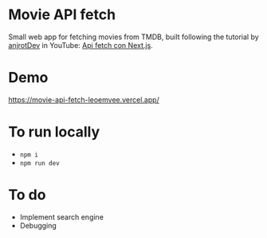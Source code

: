 # Movie API fetch

Small web app for fetching movies from TMDB, built following the tutorial by [anjrotDev](https://github.com/anjrotDev) in YouTube: [Api fetch con Next.js](https://www.youtube.com/watch?v=ci5mlSm1pto).

# Demo

https://movie-api-fetch-leoemvee.vercel.app/

# To run locally

- `npm i`
- `npm run dev`

# To do

- Implement search engine
- Debugging
